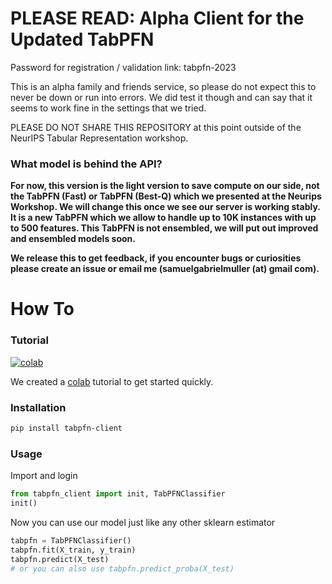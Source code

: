 # PLEASE READ: Alpha Client for the Updated TabPFN

Password for registration / validation link: tabpfn-2023

This is an alpha family and friends service, so please do not expect this to never be down or run into errors.
We did test it though and can say that it seems to work fine in the settings that we tried.

PLEASE DO NOT SHARE THIS REPOSITORY at this point outside of the NeurIPS Tabular Representation workshop.

### What model is behind the API?

**For now, this version is the light version to save compute on our side, not the TabPFN (Fast) or TabPFN (Best-Q) which we presented at the Neurips Workshop. We will change this once we see our server is working stably. It is a new TabPFN which we allow to handle up to 10K instances with up to 500 features.
This TabPFN is not ensembled, we will put out improved and ensembled models soon.**

**We release this to get feedback, if you encounter bugs or curiosities please create an issue or email me (samuelgabrielmuller (at) gmail com).**


# How To

### Tutorial

[![colab](https://colab.research.google.com/assets/colab-badge.svg)](https://colab.research.google.com/drive/1ns_KdtyHgl29AOVwTw9c-DZrPj7fx_DW?usp=sharing)

We created a [colab](https://colab.research.google.com/drive/1ns_KdtyHgl29AOVwTw9c-DZrPj7fx_DW?usp=sharing)
tutorial to get started quickly.

### Installation

```bash
pip install tabpfn-client
```

### Usage

Import and login
```python
from tabpfn_client import init, TabPFNClassifier
init()
```

Now you can use our model just like any other sklearn estimator
```python
tabpfn = TabPFNClassifier()
tabpfn.fit(X_train, y_train)
tabpfn.predict(X_test)
# or you can also use tabpfn.predict_proba(X_test)
```
